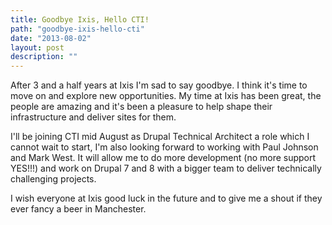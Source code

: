 ```yaml
---
title: Goodbye Ixis, Hello CTI!
path: "goodbye-ixis-hello-cti"
date: "2013-08-02"
layout: post
description: ""
---
```

After 3 and a half years at Ixis I'm sad to say goodbye. I think it's time to move on and explore new opportunities. My time at Ixis has been great, the people are amazing and it's been a pleasure to help shape their infrastructure and deliver sites for them.

I'll be joining CTI mid August as Drupal Technical Architect a role which I cannot wait to start, I'm also looking forward to working with Paul Johnson and Mark West. It will allow me to do more development (no more support YES!!!) and work on Drupal 7 and 8 with a bigger team to deliver technically challenging projects.

I wish everyone at Ixis good luck in the future and to give me a shout if they ever fancy a beer in Manchester.
